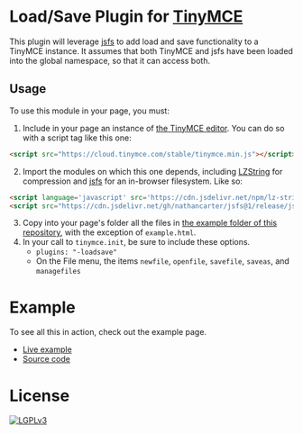 
# Load/Save Plugin for [TinyMCE](http://www.tinymce.com)

This plugin will leverage [jsfs](https://github.com/nathancarter/jsfs) to
add load and save functionality to a TinyMCE instance.  It assumes that both
TinyMCE and jsfs have been loaded into the global namespace, so that it can
access both.

## Usage

To use this module in your page, you must:

 1. Include in your page an instance of
    [the TinyMCE editor](http://www.tinymce.com).  You can do so with a
    script tag like this one:

```html
<script src="https://cloud.tinymce.com/stable/tinymce.min.js"></script>
```

 2. Import the modules on which this one depends, including
    [LZString](https://www.npmjs.com/package/lz-string)
    for compression and
    [jsfs](https://github.com/nathancarter/jsfs)
    for an in-browser filesystem.  Like so:

```html
<script language='javascript' src='https://cdn.jsdelivr.net/npm/lz-string@1.4.4/libs/lz-string.min.js'></script>
<script src="https://cdn.jsdelivr.net/gh/nathancarter/jsfs@1/release/jsfs.min.js"></script>
```

 3. Copy into your page's folder all the files in
    [the example folder of this repository](https://github.com/lurchmath/loadsave-plugin/tree/master/example),
    with the exception of `example.html`.
 4. In your call to `tinymce.init`, be sure to include these options.
     * `plugins: "-loadsave"`
     * On the File menu, the items `newfile`, `openfile`, `savefile`,
       `saveas`, and `managefiles`

# Example

To see all this in action, check out the example page.

 * [Live example](http://lurchmath.github.io/loadsave-plugin/example/example.html)
 * [Source code](https://github.com/lurchmath/loadsave-plugin/blob/master/example/example.html)

# License

[![LGPLv3](https://www.gnu.org/graphics/lgplv3-147x51.png)](https://www.gnu.org/licenses/lgpl-3.0.en.html)
